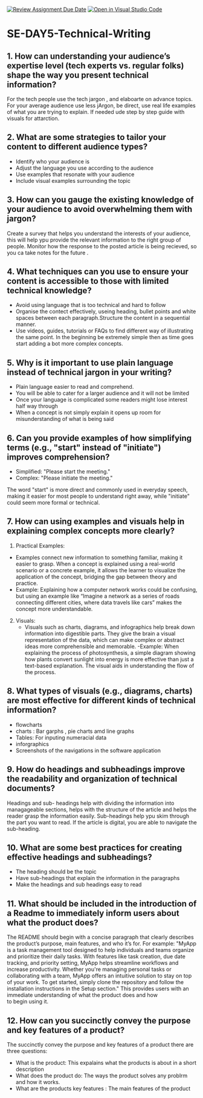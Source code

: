 [![Review Assignment Due Date](https://classroom.github.com/assets/deadline-readme-button-22041afd0340ce965d47ae6ef1cefeee28c7c493a6346c4f15d667ab976d596c.svg)](https://classroom.github.com/a/zsAR-pyY)
[![Open in Visual Studio Code](https://classroom.github.com/assets/open-in-vscode-2e0aaae1b6195c2367325f4f02e2d04e9abb55f0b24a779b69b11b9e10269abc.svg)](https://classroom.github.com/online_ide?assignment_repo_id=18478456&assignment_repo_type=AssignmentRepo)
# SE-DAY5-Technical-Writing
## 1. How can understanding your audience’s expertise level (tech experts vs. regular folks) shape the way you present technical information?
For the tech people use the tech jargon , and elaboarte on advance topics. For your average audience use less jArgon, be direct, use real life examples of what you are trying to explain. If needed ude step by step guide with visuals for attarction.
## 2. What are some strategies to tailor your content to different audience types?
- Identify who your audience is
- Adjust the language you use according to the audience
- Use examples that resonate with your audience
- Include visual examples surrounding the topic 
## 3. How can you gauge the existing knowledge of your audience to avoid overwhelming them with jargon?
Create a survey that helps you understand the interests of your audience, this will help ypu provide the relevant information to the right group of people. Monitor how the response to the posted article is being recieved, so you ca take notes for the future .

## 4. What techniques can you use to ensure your content is accessible to those with limited technical knowledge?
- Avoid using language that is too technical and hard to follow
- Organise the contect effectively, useing heading, bullet points and white spaces between each paragraph.Structure the content in a sequential manner.
- Use videos, guides, tutorials or FAQs to find different way of illustrating the same point. In the beginning be extremely simple then as time goes start adding a bot more complex concepts.
  
## 5. Why is it important to use plain language instead of technical jargon in your writing?
- Plain language easier to read  and comprehend.
- You will be able to cater for a larger audience and it will not be limited 
- Once your language is complicated some readers might lose interest half way through 
- When a concept is not simply explain it opens up room for misunderstanding of what is being said
## 6. Can you provide examples of how simplifying terms (e.g., "start" instead of "initiate") improves comprehension?
- Simplified: "Please start the meeting."
- Complex: "Please initiate the meeting."

The word "start" is more direct and commonly used in everyday speech, making it easier for most people to understand right away, while "initiate" could seem more formal or technical.

## 7. How can using examples and visuals help in explaining complex concepts more clearly?
1.  Practical Examples:  
   - Examples connect new information to something familiar, making it easier to grasp. When a concept is explained using a real-world scenario or a concrete example, it allows the learner to visualize the application of the concept, bridging the gap between theory and practice.  
   - Example: Explaining how a computer network works could be confusing, but using an example like “Imagine a network as a series of roads connecting different cities, where data travels like cars” makes the concept more understandable.

2. Visuals:  
   - Visuals such as charts, diagrams, and infographics help break down information into digestible parts. They give the brain a visual representation of the data, which can make complex or abstract ideas more comprehensible and memorable.
   -Example: When explaining the process of photosynthesis, a simple diagram showing how plants convert sunlight into energy is more effective than just a text-based explanation. The visual aids in understanding the flow of the process.

## 8. What types of visuals (e.g., diagrams, charts) are most effective for different kinds of technical information?
- flowcharts
- charts : Bar garphs , pie charts amd line graphs
- Tables: For inputing numeracial data
- inforgraphics
- Screenshots of the navigations in the software application 
## 9. How do headings and subheadings improve the readability and organization of technical documents?
Headings and sub- headings help with dividing the information into managageable sections, helps with the structure of the article and helps the reader grasp the information easily. Sub-headings help ypu skim through the part you want to read. If the article is digital, you are able to navigate the sub-heading. 
## 10. What are some best practices for creating effective headings and subheadings?
- The heading should be the topic
- Have sub-headings that explain the information in the paragraphs
- Make the headings and sub headings easy to read
  
## 11. What should be included in the introduction of a Readme to immediately inform users about what the product does?
The README should begin with a concise paragraph that clearly describes the product’s purpose, main features, and who it’s for. For example: "MyApp is a task management tool designed to help individuals and teams organize and prioritize their daily tasks. With features like task creation, due date tracking, and priority setting, MyApp helps streamline workflows and increase productivity. Whether you're managing personal tasks or collaborating with a team, MyApp offers an intuitive solution to stay on top of your work. To get started, simply clone the repository and follow the installation instructions in the Setup section." This provides users with an immediate understanding of what the product does and how to begin using it.
## 12. How can you succinctly convey the purpose and key features of a product?
The succinctly convey the purpose and key features of a product there are three questions:
- What is the product:   This expalains what the products is about in a short description 
- What does the product do: The ways the product solves any problrm and how it works.
- What are the products key features : The main features of the product 
